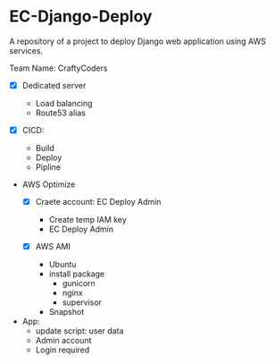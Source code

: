 # EC-Django-Deploy
A repository of a project to deploy Django web application using AWS services.

Team Name: CraftyCoders

- [x] Dedicated server
  - Load balancing
  - Route53 alias

- [x] CICD:
  - Build
  - Deploy
  - Pipline
  
- AWS Optimize
  - [x] Craete account: EC Deploy Admin
    - Create temp IAM key
    - EC Deploy Admin
  
  - [x] AWS AMI
    - Ubuntu
    - install package
      - gunicorn
      - nginx
      - supervisor
    - Snapshot

- App:
  - update script: user data
  - Admin account
  - Login required
  